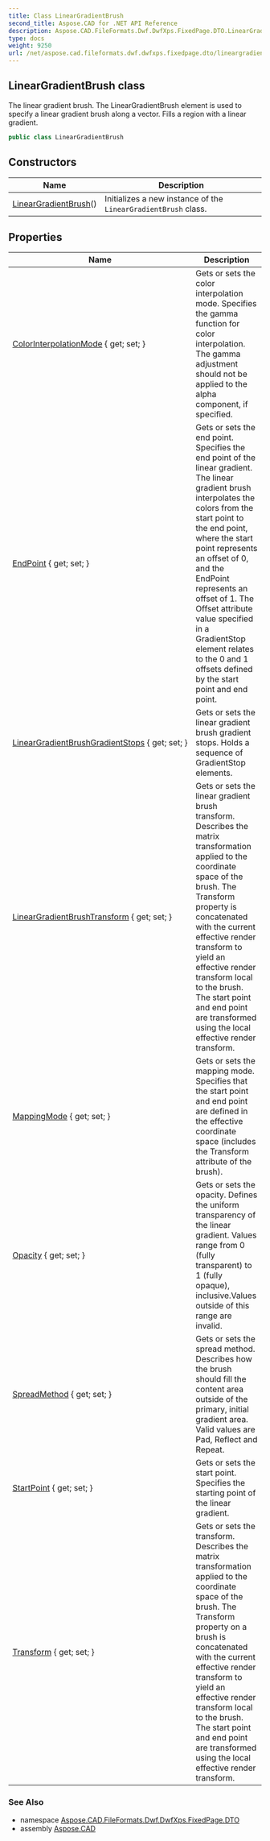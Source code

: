 ```yaml
---
title: Class LinearGradientBrush
second_title: Aspose.CAD for .NET API Reference
description: Aspose.CAD.FileFormats.Dwf.DwfXps.FixedPage.DTO.LinearGradientBrush class. The linear gradient brush. The LinearGradientBrush element is used to specify a linear gradient brush along a vector. Fills a region with a linear gradient
type: docs
weight: 9250
url: /net/aspose.cad.fileformats.dwf.dwfxps.fixedpage.dto/lineargradientbrush/
---
```

## LinearGradientBrush class

The linear gradient brush. The LinearGradientBrush element is used to specify a linear gradient brush along a vector. Fills a region with a linear gradient.

```csharp
public class LinearGradientBrush
```

## Constructors

| Name | Description |
| --- | --- |
| [LinearGradientBrush](lineargradientbrush/)() | Initializes a new instance of the `LinearGradientBrush` class. |

## Properties

| Name | Description |
| --- | --- |
| [ColorInterpolationMode](../../aspose.cad.fileformats.dwf.dwfxps.fixedpage.dto/lineargradientbrush/colorinterpolationmode/) { get; set; } | Gets or sets the color interpolation mode. Specifies the gamma function for color interpolation. The gamma adjustment should not be applied to the alpha component, if specified. |
| [EndPoint](../../aspose.cad.fileformats.dwf.dwfxps.fixedpage.dto/lineargradientbrush/endpoint/) { get; set; } | Gets or sets the end point. Specifies the end point of the linear gradient. The linear gradient brush interpolates the colors from the start point to the end point, where the start point represents an offset of 0, and the EndPoint represents an offset of 1. The Offset attribute value specified in a GradientStop element relates to the 0 and 1 offsets defined by the start point and end point. |
| [LinearGradientBrushGradientStops](../../aspose.cad.fileformats.dwf.dwfxps.fixedpage.dto/lineargradientbrush/lineargradientbrushgradientstops/) { get; set; } | Gets or sets the linear gradient brush gradient stops. Holds a sequence of GradientStop elements. |
| [LinearGradientBrushTransform](../../aspose.cad.fileformats.dwf.dwfxps.fixedpage.dto/lineargradientbrush/lineargradientbrushtransform/) { get; set; } | Gets or sets the linear gradient brush transform. Describes the matrix transformation applied to the coordinate space of the brush. The Transform property is concatenated with the current effective render transform to yield an effective render transform local to the brush. The start point and end point are transformed using the local effective render transform. |
| [MappingMode](../../aspose.cad.fileformats.dwf.dwfxps.fixedpage.dto/lineargradientbrush/mappingmode/) { get; set; } | Gets or sets the mapping mode. Specifies that the start point and end point are defined in the effective coordinate space (includes the Transform attribute of the brush). |
| [Opacity](../../aspose.cad.fileformats.dwf.dwfxps.fixedpage.dto/lineargradientbrush/opacity/) { get; set; } | Gets or sets the opacity. Defines the uniform transparency of the linear gradient. Values range from 0 (fully transparent) to 1 (fully opaque), inclusive.Values outside of this range are invalid. |
| [SpreadMethod](../../aspose.cad.fileformats.dwf.dwfxps.fixedpage.dto/lineargradientbrush/spreadmethod/) { get; set; } | Gets or sets the spread method. Describes how the brush should fill the content area outside of the primary, initial gradient area. Valid values are Pad, Reflect and Repeat. |
| [StartPoint](../../aspose.cad.fileformats.dwf.dwfxps.fixedpage.dto/lineargradientbrush/startpoint/) { get; set; } | Gets or sets the start point. Specifies the starting point of the linear gradient. |
| [Transform](../../aspose.cad.fileformats.dwf.dwfxps.fixedpage.dto/lineargradientbrush/transform/) { get; set; } | Gets or sets the transform. Describes the matrix transformation applied to the coordinate space of the brush. The Transform property on a brush is concatenated with the current effective render transform to yield an effective render transform local to the brush. The start point and end point are transformed using the local effective render transform. |

### See Also

* namespace [Aspose.CAD.FileFormats.Dwf.DwfXps.FixedPage.DTO](../../aspose.cad.fileformats.dwf.dwfxps.fixedpage.dto/)
* assembly [Aspose.CAD](../../)


